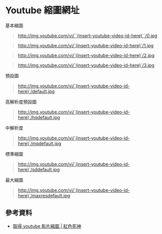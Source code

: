 # Youtube 縮圖網址

基本縮圖


> http://img.youtube.com/vi/``(insert-youtube-video-id-here)``/0.jpg

> http://img.youtube.com/vi/`(insert-youtube-video-id-here)`/1.jpg

> http://img.youtube.com/vi/`(insert-youtube-video-id-here)`/2.jpg

>http://img.youtube.com/vi/`(insert-youtube-video-id-here)`/3.jpg


預設圖

> http://img.youtube.com/vi/`(insert-youtube-video-id-here)`/default.jpg

高解析度預設圖

> http://img.youtube.com/vi/`(insert-youtube-video-id-here)`/hqdefault.jpg

中解析度

> http://img.youtube.com/vi/`(insert-youtube-video-id-here)`/mqdefault.jpg

標準縮圖

> http://img.youtube.com/vi/`(insert-youtube-video-id-here)`/sddefault.jpg

最大縮圖

> http://img.youtube.com/vi/`(insert-youtube-video-id-here)`/maxresdefault.jpg

## 參考資料
* [取得 youtube 影片縮圖 | 紅色死神](http://blog.wingzero.tw/2016/06/youtube.html)
